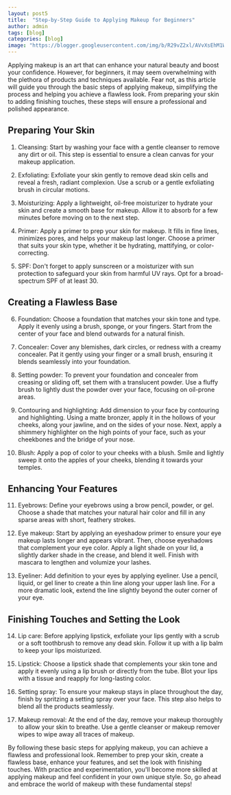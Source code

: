 ```yaml
---
layout: post5
title:  "Step-by-Step Guide to Applying Makeup for Beginners"
author: admin
tags: [blog]
categories: [blog]
image: "https://blogger.googleusercontent.com/img/b/R29vZ2xl/AVvXsEhM1WcTWERB0F5g_bRTAA1HA3JRFK7MzPCjgpvh8KBhKjSgLvYA-OX0ZnuAt7bsOXp55EwMaTZxOESCAyH94RbcFC6xmpnWIk7uS1tjKQex5sJAWyk4v1WgvE5XkIbCtTvfgge2aZjzZnhyphenhyphen2FD-itnGU8TUeBKcXdTgp6NvvjwIDQQ4LLe-Zrg8ArwZkSw/s1600/20240424_104153.jpg"
---
```



<p>Applying makeup is an art that can enhance your natural beauty and boost your confidence. However, for beginners, it may seem overwhelming with the plethora of products and techniques available. Fear not, as this article will guide you through the basic steps of applying makeup, simplifying the process and helping you achieve a flawless look. From preparing your skin to adding finishing touches, these steps will ensure a professional and polished appearance.</p>
<h2>Preparing Your Skin</h2>
<ol>
<li>
<p>Cleansing: Start by washing your face with a gentle cleanser to remove any dirt or oil. This step is essential to ensure a clean canvas for your makeup application.</p>
</li>
<li>
<p>Exfoliating: Exfoliate your skin gently to remove dead skin cells and reveal a fresh, radiant complexion. Use a scrub or a gentle exfoliating brush in circular motions.</p>
</li>
<li>
<p>Moisturizing: Apply a lightweight, oil-free moisturizer to hydrate your skin and create a smooth base for makeup. Allow it to absorb for a few minutes before moving on to the next step.</p>
</li>
<li>
<p>Primer: Apply a primer to prep your skin for makeup. It fills in fine lines, minimizes pores, and helps your makeup last longer. Choose a primer that suits your skin type, whether it be hydrating, mattifying, or color-correcting.</p>
</li>
<li>
<p>SPF: Don't forget to apply sunscreen or a moisturizer with sun protection to safeguard your skin from harmful UV rays. Opt for a broad-spectrum SPF of at least 30.</p>
</li>
</ol>
<h2>Creating a Flawless Base</h2>
<ol start="6">
<li>
<p>Foundation: Choose a foundation that matches your skin tone and type. Apply it evenly using a brush, sponge, or your fingers. Start from the center of your face and blend outwards for a natural finish.</p>
</li>
<li>
<p>Concealer: Cover any blemishes, dark circles, or redness with a creamy concealer. Pat it gently using your finger or a small brush, ensuring it blends seamlessly into your foundation.</p>
</li>
<li>
<p>Setting powder: To prevent your foundation and concealer from creasing or sliding off, set them with a translucent powder. Use a fluffy brush to lightly dust the powder over your face, focusing on oil-prone areas.</p>
</li>
<li>
<p>Contouring and highlighting: Add dimension to your face by contouring and highlighting. Using a matte bronzer, apply it in the hollows of your cheeks, along your jawline, and on the sides of your nose. Next, apply a shimmery highlighter on the high points of your face, such as your cheekbones and the bridge of your nose.</p>
</li>
<li>
<p>Blush: Apply a pop of color to your cheeks with a blush. Smile and lightly sweep it onto the apples of your cheeks, blending it towards your temples.</p>
</li>
</ol>
<h2>Enhancing Your Features</h2>
<ol start="11">
<li>
<p>Eyebrows: Define your eyebrows using a brow pencil, powder, or gel. Choose a shade that matches your natural hair color and fill in any sparse areas with short, feathery strokes.</p>
</li>
<li>
<p>Eye makeup: Start by applying an eyeshadow primer to ensure your eye makeup lasts longer and appears vibrant. Then, choose eyeshadows that complement your eye color. Apply a light shade on your lid, a slightly darker shade in the crease, and blend it well. Finish with mascara to lengthen and volumize your lashes.</p>
</li>
<li>
<p>Eyeliner: Add definition to your eyes by applying eyeliner. Use a pencil, liquid, or gel liner to create a thin line along your upper lash line. For a more dramatic look, extend the line slightly beyond the outer corner of your eye.</p>
</li>
</ol>
<h2>Finishing Touches and Setting the Look</h2>
<ol start="14">
<li>
<p>Lip care: Before applying lipstick, exfoliate your lips gently with a scrub or a soft toothbrush to remove any dead skin. Follow it up with a lip balm to keep your lips moisturized.</p>
</li>
<li>
<p>Lipstick: Choose a lipstick shade that complements your skin tone and apply it evenly using a lip brush or directly from the tube. Blot your lips with a tissue and reapply for long-lasting color.</p>
</li>
<li>
<p>Setting spray: To ensure your makeup stays in place throughout the day, finish by spritzing a setting spray over your face. This step also helps to blend all the products seamlessly.</p>
</li>
<li>
<p>Makeup removal: At the end of the day, remove your makeup thoroughly to allow your skin to breathe. Use a gentle cleanser or makeup remover wipes to wipe away all traces of makeup.</p>
</li>
</ol>
<p>By following these basic steps for applying makeup, you can achieve a flawless and professional look. Remember to prep your skin, create a flawless base, enhance your features, and set the look with finishing touches. With practice and experimentation, you'll become more skilled at applying makeup and feel confident in your own unique style. So, go ahead and embrace the world of makeup with these fundamental steps!</p>


